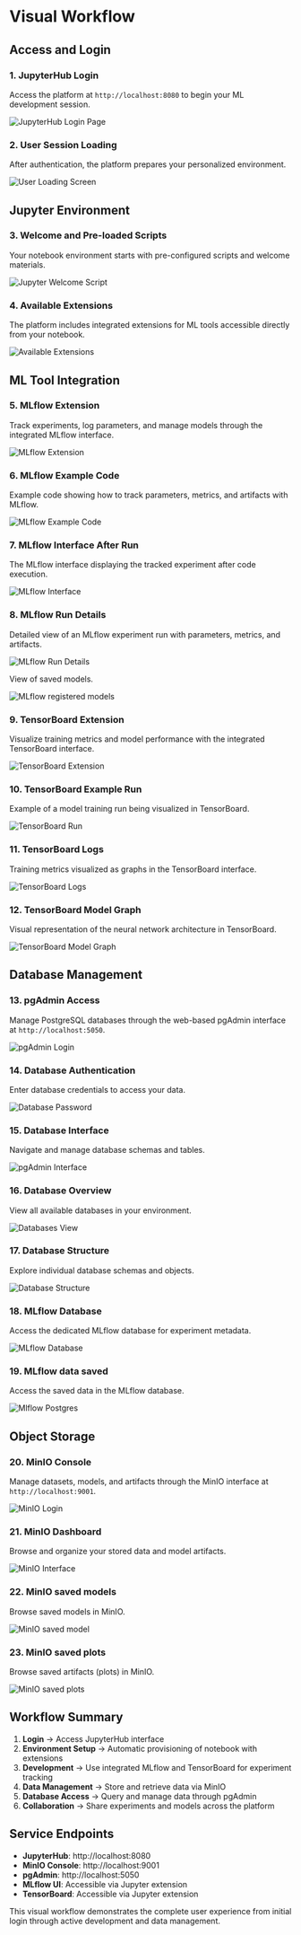 # Visual Workflow
## Access and Login

### 1. JupyterHub Login
Access the platform at `http://localhost:8080` to begin your ML development session.

![JupyterHub Login Page](images/01_jupyterhub_login_page.png)

### 2. User Session Loading
After authentication, the platform prepares your personalized environment.

![User Loading Screen](images/02_user_loading.png)

## Jupyter Environment

### 3. Welcome and Pre-loaded Scripts
Your notebook environment starts with pre-configured scripts and welcome materials.

![Jupyter Welcome Script](images/03_jupyter_welcome_script.png)

### 4. Available Extensions
The platform includes integrated extensions for ML tools accessible directly from your notebook.

![Available Extensions](images/04_extensions.png)

## ML Tool Integration

### 5. MLflow Extension
Track experiments, log parameters, and manage models through the integrated MLflow interface.

![MLflow Extension](images/05_mlflow_extension.png)

### 6. MLflow Example Code
Example code showing how to track parameters, metrics, and artifacts with MLflow.

![MLflow Example Code](images/06_mlflow_example.png)

### 7. MLflow Interface After Run
The MLflow interface displaying the tracked experiment after code execution.

![MLflow Interface](images/07_mlflow_interface_after_example.png)

### 8. MLflow Run Details
Detailed view of an MLflow experiment run with parameters, metrics, and artifacts.

![MLflow Run Details](images/08_mlflow_run.png)

View of saved models.

![MLflow registered models](images/09_mlflow_models_saved.png)

### 9. TensorBoard Extension
Visualize training metrics and model performance with the integrated TensorBoard interface.

![TensorBoard Extension](images/09_tensorboard_extension.png)

### 10. TensorBoard Example Run
Example of a model training run being visualized in TensorBoard.

![TensorBoard Run](images/10_tensorboard_run.png)

### 11. TensorBoard Logs
Training metrics visualized as graphs in the TensorBoard interface.

![TensorBoard Logs](images/11_tensorboard_logs.png)

### 12. TensorBoard Model Graph
Visual representation of the neural network architecture in TensorBoard.

![TensorBoard Model Graph](images/12_tensorboard_model_graph.png)

## Database Management

### 13. pgAdmin Access
Manage PostgreSQL databases through the web-based pgAdmin interface at `http://localhost:5050`.

![pgAdmin Login](images/13_pgadmin_login_page.png)

### 14. Database Authentication
Enter database credentials to access your data.

![Database Password](images/14_database_pwd.png)

### 15. Database Interface
Navigate and manage database schemas and tables.

![pgAdmin Interface](images/15_pgadmin_after_login.png)

### 16. Database Overview
View all available databases in your environment.

![Databases View](images/16_database_after_login.png)

### 17. Database Structure
Explore individual database schemas and objects.

![Database Structure](images/17_databases.png)

### 18. MLflow Database
Access the dedicated MLflow database for experiment metadata.

![MLflow Database](images/18_mlflow_database.png)

### 19. MLflow data saved
Access the saved data in the MLflow database.

![Mlflow Postgres](images/18_postgres.png)


## Object Storage

### 20. MinIO Console
Manage datasets, models, and artifacts through the MinIO interface at `http://localhost:9001`.

![MinIO Login](images/19_minio.png)

### 21. MinIO Dashboard
Browse and organize your stored data and model artifacts.

![MinIO Interface](images/20_minio_after_login.png)

### 22. MinIO saved models
Browse saved models in MinIO.

![MinIO saved model](images/21_minio_saved_model.png)

### 23. MinIO saved plots
Browse saved artifacts (plots) in MinIO.

![MinIO saved plots](images/22_minio_saved_plot.png)

## Workflow Summary

1. **Login** → Access JupyterHub interface
2. **Environment Setup** → Automatic provisioning of notebook with extensions
3. **Development** → Use integrated MLflow and TensorBoard for experiment tracking
4. **Data Management** → Store and retrieve data via MinIO
5. **Database Access** → Query and manage data through pgAdmin
6. **Collaboration** → Share experiments and models across the platform

## Service Endpoints

- **JupyterHub**: http://localhost:8080
- **MinIO Console**: http://localhost:9001
- **pgAdmin**: http://localhost:5050
- **MLflow UI**: Accessible via Jupyter extension
- **TensorBoard**: Accessible via Jupyter extension

This visual workflow demonstrates the complete user experience from initial login through active development and data management.